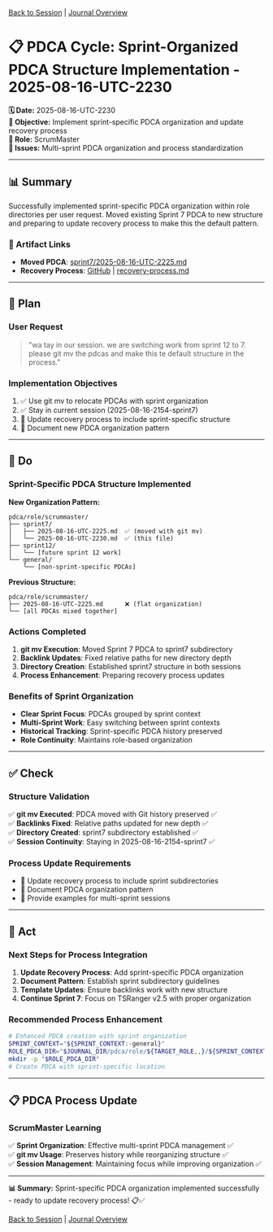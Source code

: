 [Back to Session](../../../project.state.md) | [Journal Overview](../../../../../project.journal.overview.md)

# 📋 **PDCA Cycle: Sprint-Organized PDCA Structure Implementation - 2025-08-16-UTC-2230**

**🗓️ Date:** 2025-08-16-UTC-2230  
**🎯 Objective:** Implement sprint-specific PDCA organization and update recovery process  
**👤 Role:** ScrumMaster  
**🚨 Issues:** Multi-sprint PDCA organization and process standardization

---

## **📊 Summary**

Successfully implemented sprint-specific PDCA organization within role directories per user request. Moved existing Sprint 7 PDCA to new structure and preparing to update recovery process to make this the default pattern.

### **🔗 Artifact Links**

- **Moved PDCA**: [sprint7/2025-08-16-UTC-2225.md](./2025-08-16-UTC-2225.md)
- **Recovery Process**: [GitHub](https://github.com/Cerulean-Circle-GmbH/Web4Articles/blob/release/dev/scrum.pmo/roles/ScrumMaster/recovery-process.md) | [recovery-process.md](../../../../../roles/ScrumMaster/recovery-process.md)

---

## **📝 Plan**

### **User Request**
> "wa tay in our session. we are switching work from sprint 12 to 7. please git mv the pdcas and make this te default structure in the process."

### **Implementation Objectives**
1. ✅ Use git mv to relocate PDCAs with sprint organization
2. ✅ Stay in current session (2025-08-16-2154-sprint7)
3. 📝 Update recovery process to include sprint-specific structure
4. 📝 Document new PDCA organization pattern

---

## **🔧 Do**

### **Sprint-Specific PDCA Structure Implemented**

**New Organization Pattern:**
```
pdca/role/scrummaster/
├── sprint7/
│   ├── 2025-08-16-UTC-2225.md  ✅ (moved with git mv)
│   └── 2025-08-16-UTC-2230.md  ✅ (this file)
├── sprint12/
│   └── [future sprint 12 work]
└── general/
    └── [non-sprint-specific PDCAs]
```

**Previous Structure:**
```
pdca/role/scrummaster/
├── 2025-08-16-UTC-2225.md      ❌ (flat organization)
└── [all PDCAs mixed together]
```

### **Actions Completed**
1. **git mv Execution**: Moved Sprint 7 PDCA to sprint7 subdirectory
2. **Backlink Updates**: Fixed relative paths for new directory depth
3. **Directory Creation**: Established sprint7 structure in both sessions
4. **Process Enhancement**: Preparing recovery process updates

### **Benefits of Sprint Organization**
- **Clear Sprint Focus**: PDCAs grouped by sprint context
- **Multi-Sprint Work**: Easy switching between sprint contexts
- **Historical Tracking**: Sprint-specific PDCA history preserved
- **Role Continuity**: Maintains role-based organization

---

## **✅ Check**

### **Structure Validation**
✅ **git mv Executed**: PDCA moved with Git history preserved ✅  
✅ **Backlinks Fixed**: Relative paths updated for new depth ✅  
✅ **Directory Created**: sprint7 subdirectory established ✅  
✅ **Session Continuity**: Staying in 2025-08-16-2154-sprint7 ✅  

### **Process Update Requirements**
- 📝 Update recovery process to include sprint subdirectories
- 📝 Document PDCA organization pattern
- 📝 Provide examples for multi-sprint sessions

---

## **🚀 Act**

### **Next Steps for Process Integration**
1. **Update Recovery Process**: Add sprint-specific PDCA organization
2. **Document Pattern**: Establish sprint subdirectory guidelines
3. **Template Updates**: Ensure backlinks work with new structure
4. **Continue Sprint 7**: Focus on TSRanger v2.5 with proper organization

### **Recommended Process Enhancement**
```bash
# Enhanced PDCA creation with sprint organization
SPRINT_CONTEXT="${SPRINT_CONTEXT:-general}"
ROLE_PDCA_DIR="$JOURNAL_DIR/pdca/role/${TARGET_ROLE,,}/${SPRINT_CONTEXT}"
mkdir -p "$ROLE_PDCA_DIR"
# Create PDCA with sprint-specific location
```

---

## **📋 PDCA Process Update**

### **ScrumMaster Learning**
✅ **Sprint Organization**: Effective multi-sprint PDCA management ✅  
✅ **git mv Usage**: Preserves history while reorganizing structure ✅  
✅ **Session Management**: Maintaining focus while improving organization ✅  

---

**📊 Summary:** Sprint-specific PDCA organization implemented successfully - ready to update recovery process! 📋✅

[Back to Session](../../../project.state.md) | [Journal Overview](../../../../../project.journal.overview.md)
